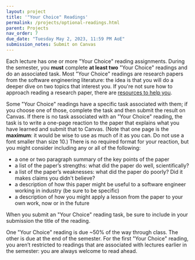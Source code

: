 ```yaml
---
layout: project
title: '"Your Choice" Readings'
permalink: /projects/optional-readings.html
parent: Projects
nav_order: 7
due_date: "Tuesday May 2, 2023, 11:59 PM AoE"
submission_notes: Submit on Canvas
---
```


Each lecture has one or more "Your Choice" reading assignments.
During the semester, you **must** complete **at least two** "Your Choice" readings and do
an associated task. Most "Your Choice" readings are research papers from
the software engineering literature: the idea is that you will do a
deeper dive on two topics that interest you. If you're not sure how to
approach reading a research paper, there are [resources to help you](../tutorials/how-to-read-a-paper.md).

Some "Your Choice" readings have a specific task associated with them; if
you choose one of those, complete the task and then submit the result
on Canvas. If there is no task associated with an "Your Choice" reading,
the task is to write a one-page reaction to the paper that explains what you
have learned and submit that to Canvas. (Note that one page is the **maximum**:
it would be wise to use as much of it as you can. Do not use a font smaller than size
10.)
There is no required format for your reaction, but you might
consider including any or all of the following:
* a one or two paragraph summary of the key points of the paper
* a list of the paper’s strengths: what did the paper do well, scientifically?
* a list of the paper’s weaknesses: what did the paper do poorly? Did it makes claims you didn't believe?
* a description of how this paper might be useful to a software engineer working in industry (be sure to be specific)
* a description of how you might apply a lesson from the paper to your own work, now or in the future

When you submit an "Your Choice" reading task, be sure to include in your submission the title
of the reading.

One "Your Choice" reading is due ~50% of the way through class.
The other is due at the end of the
semester.
For the first "Your Choice" reading, you aren’t restricted to
readings that are associated with lectures earlier in the semester:
you are always welcome to read ahead.